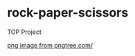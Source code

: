 # rock-paper-scissors
TOP Project

<a href='https://pngtree.com/freepng/hand-draw-gesture-of-rock-paper-scissors_5844255.html'>png image from pngtree.com/</a>
